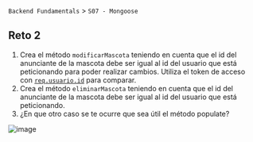 `Backend Fundamentals` > `S07 - Mongoose` 
	
## Reto 2

1. Crea el método `modificarMascota` teniendo en cuenta que el id del anunciante de la mascota debe ser igual al id del usuario que está peticionando para poder realizar cambios. Utiliza el token de acceso con [`req.usuario.id`](http://req.usuario.id) para comparar.
2. Crea el método `eliminarMascota` teniendo en cuenta que el id del anunciante de la mascota debe ser igual al id del usuario que está peticionando.
3. ¿En que otro caso se te ocurre que sea útil el método populate?

![image](https://i.stack.imgur.com/GcGMK.png)
